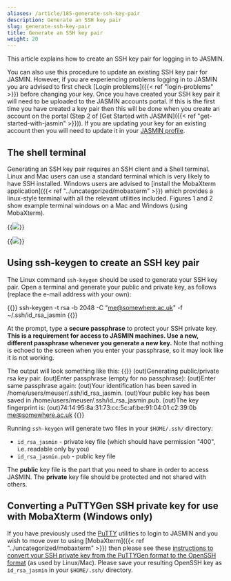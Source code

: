 ```yaml
---
aliases: /article/185-generate-ssh-key-pair
description: Generate an SSH key pair
slug: generate-ssh-key-pair
title: Generate an SSH key pair
weight: 20
---
```


This article explains how to create an SSH key pair for logging in to JASMIN.

You can also use this procedure to update an existing SSH key pair for JASMIN.
However, if you are experiencing problems logging in to JASMIN you are advised
to first check [Login problems]({{< ref "login-problems" >}}) before changing your
key. Once you have created your SSH key pair it will need to be uploaded to
the JASMIN accounts portal. If this is the first time you have created a key
pair then this will be done when you create an account on the portal (Step 2
of [Get Started with JASMIN]({{< ref "get-started-with-jasmin" >}})). If you
are updating your key for an existing account then you will need to update it
in your [JASMIN
profile](https://accounts.jasmin.ac.uk/account/login/?next=/account/profile/).

## The shell terminal

Generating an SSH key pair requires an SSH client and a Shell terminal. Linux
and Mac users can use a standard terminal which is very likely to have SSH
installed. Windows users are advised to [install the MobaXterm
application]({{< ref "../uncategorized/mobaxterm" >}}) which provides a linux-style terminal
with all the relevant utilities included. Figures 1 and 2 show example
terminal windows on a Mac and Windows (using MobaXterm).

{{<image src="img/docs/generate-ssh-key-pair/file-QrkL51B5fW.png" caption="Mac terminal" >}}

{{<image src="img/docs/generate-ssh-key-pair/file-jmOb6PSApE.png" caption="Terminal using Mobaxterm client on Windows">}}

## Using ssh-keygen to create an SSH key pair

The Linux command `ssh-keygen` should be used to generate your SSH key pair.
Open a terminal and generate your public and private key, as follows (replace
the e-mail address with your own):

{{<command user="localuser" host="localhost">}}
ssh-keygen -t rsa -b 2048 -C "me@somewhere.ac.uk" -f ~/.ssh/id_rsa_jasmin
{{</command>}}

At the prompt, type a **secure passphrase** to protect your SSH private key.
**This is a requirement for access to JASMIN machines. Use a new, different
passphrase whenever you generate a new key.** Note that nothing is echoed to
the screen when you enter your passphrase, so it may look like it is not
working.

The output will look something like this:
{{<command user="localuser" host="localhost">}}
(out)Generating public/private rsa key pair.
(out)Enter passphrase (empty for no passphrase): <ADD PASSPHRASE HERE>
(out)Enter same passphrase again: <REPEAT PASSPHRASE HERE>
(out)Your identification has been saved in /home/users/meuser/.ssh/id_rsa_jasmin.
(out)Your public key has been saved in /home/users/meuser/.ssh/id_rsa_jasmin.pub.
(out)The key fingerprint is:
(out)74:14:95:8a:31:73:cc:5c:af:be:91:04:01:c2:39:0b me@somewhere.ac.uk
{{</command>}}

Running `ssh-keygen` will generate two files in your `$HOME/.ssh/` directory:

- `id_rsa_jasmin` -  private key file (which should have permission "400", i.e. readable only by you)
- `id_rsa_jasmin.pub` - public key file

The **public** key file is the part that you need to share in order to access
JASMIN. The **private** key file should be protected and not shared with
others.

## Converting a PuTTYGen SSH private key for use with MobaXterm (Windows only)

If you have previously used the
[PuTTY](https://www.chiark.greenend.org.uk/~sgtatham/putty/) utilities to
login to JASMIN and you wish to move over to using [MobaXterm]({{< ref "../uncategorized/mobaxterm" >}}) then please see these [instructions to convert your SSH
private key from the PuTTYGen format to the OpenSSH
format](https://docs.oseems.com/general/application/putty/convert-ppk-to-ssh-key) (as used by Linux/Mac). Please save your resulting OpenSSH key as `id_rsa_jasmin` in your `$HOME/.ssh/` directory.
